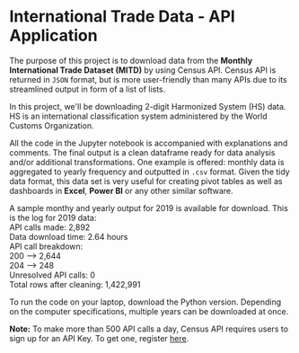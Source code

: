 # International Trade Data - API Application


The purpose of this project is to download data from the **Monthly International Trade Dataset (MITD)** by using Census API. Census API 
is returned in `JSON` format, but is more user-friendly than many APIs due to its streamlined output in form of a list of lists.

In this project, we'll be downloading 2-digit Harmonized System (HS) data. 
HS is an international classification system administered by the World Customs Organization.

All the code in the Jupyter notebook is accompanied with explanations and comments. The final output is a clean dataframe ready for data analysis and/or additional transformations.
One example is offered: monthly data is aggregated to yearly frequency and outputted in `.csv` format. Given the tidy data format, this 
data set is very useful for creating pivot tables as well as dashboards in **Excel**, **Power BI** or any other similar software.

A sample monthy and yearly output for 2019 is available for download. This is the log for 2019 data:  
API calls made: 2,892  
Data download time:  2.64 hours  
API call breakdown:  
    200  --> 2,644  
    204  -->  248  
Unresolved API calls: 0  
Total rows after cleaning: 1,422,991  

To run the code on your laptop, download the Python version. Depending on the computer specifications, multiple years can be downloaded at once.


**Note:** To make more than 500 API calls a day, Census API requires users to sign up for an API Key. 
To get one, register [here](http://api.census.gov/data/key_signup.html).


